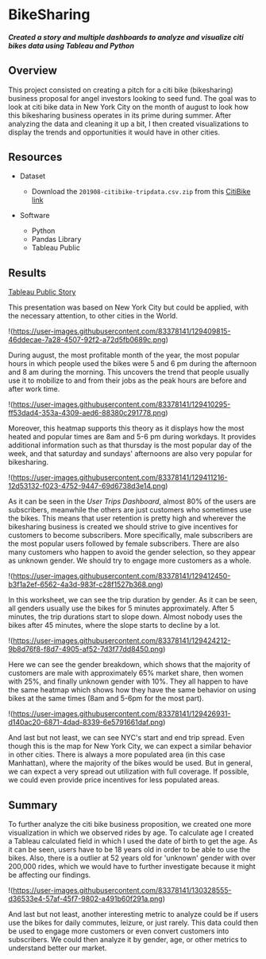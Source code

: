 # BikeSharing
#### *Created a story and multiple dashboards to analyze and visualize citi bikes data using Tableau and Python*

## Overview
This project consisted on creating a pitch for a citi bike (bikesharing) business proposal for angel investors looking to seed fund. The goal was to look at citi bike data in New York City on the month of august to look how this bikesharing business operates in its prime during summer. After analyzing the data and cleaning it up a bit, I then created visualizations to display the trends and opportunities it would have in other cities. 


## Resources
- Dataset
  - Download the `201908-citibike-tripdata.csv.zip` from this [CitiBike link](https://s3.amazonaws.com/tripdata/index.html) 

- Software
  - Python
  - Pandas Library
  - Tableau Public






## Results
[Tableau Public Story](https://public.tableau.com/views/CitiBike_Tripp/Story1?:language=en-US&publish=yes&:display_count=n&:origin=viz_share_link)









This presentation was based on New York City but could be applied, with the necessary attention, to other cities in the World. 

!(https://user-images.githubusercontent.com/83378141/129409815-46ddecae-7a28-4507-92f2-a72d5fb0689c.png)

During august, the most profitable month of the year, the most popular hours in which people used the bikes were 5 and 6 pm during the afternoon and 8 am during the morning. This uncovers the trend that people usually use it to mobilize to and from their jobs as the peak hours are before and after work time. 

!(https://user-images.githubusercontent.com/83378141/129410295-ff53dad4-353a-4309-aed6-88380c291778.png)

Moreover, this heatmap supports this theory as it displays how the most heated and popular times are 8am and 5-6 pm during workdays. It provides additional information such as that thursday is the most popular day of the week, and that saturday and sundays' afternoons are also very popular for bikesharing. 

!(https://user-images.githubusercontent.com/83378141/129411216-12d53132-f023-4752-9447-69d6738d3e14.png)

As it can be seen in the *User Trips Dashboard*, almost 80% of the users are subscribers, meanwhile the others are just customers who sometimes use the bikes. This means that user retention is pretty high and wherever the bikesharing business is created we should strive to give incentives for customers to become subscribers. More specifically, male subscribers are the most popular users followed by female subscribers. There are also many customers who happen to avoid the gender selection, so they appear as unknown gender. We should try to engage more customers as a whole. 

!(https://user-images.githubusercontent.com/83378141/129412450-b3f1a2ef-6562-4a3d-983f-c28f1527b368.png)

In this worksheet, we can see the trip duration by gender. As it can be seen, all genders usually use the bikes for 5 minutes approximately. After 5 minutes, the trip durations start to slope down. Almost nobody uses the bikes after 45 minutes, where the slope starts to decline by a lot. 

!(https://user-images.githubusercontent.com/83378141/129424212-9b8d76f8-f8d7-4905-af52-7d3f77dd8450.png)

Here we can see the gender breakdown, which shows that the majority of customers are male with approximately 65% market share, then women with 25%, and finally unknown gender with 10%. They all happen to have the same heatmap which shows how they have the same behavior on using bikes at the same times (8am and 5-6pm for the most part). 

!(https://user-images.githubusercontent.com/83378141/129426931-d140ac20-6871-4dad-8339-6e5791661daf.png)

And last but not least, we can see NYC's start and end trip spread. Even though this is the map for New York City, we can expect a similar behavior in other cities. There is always a more populated area (in this case Manhattan), where the majority of the bikes would be used. But in general, we can expect a very spread out utilization with full coverage. If possible, we could even provide price incentives for less populated areas. 

## Summary

To further analyze the citi bike business proposition, we created one more visualization in which we observed rides by age. To calculate age I created a Tableau calculated field in which I used the date of birth to get the age. As it can be seen, users have to be 18 years old in order to be able to use the bikes. Also, there is a outlier at 52 years old for 'unknown' gender with over 200,000 rides, which we would have to further investigate because it might be affecting our findings.

!(https://user-images.githubusercontent.com/83378141/130328555-d36533e4-57af-45f7-9802-a491b60f291a.png)

And last but not least, another interesting metric to analyze could be if users use the bikes for daily commutes, leizure, or just rarely. This data could then be used to engage more customers or even convert customers into subscribers. We could then analyze it by gender, age, or other metrics to understand better our market. 
